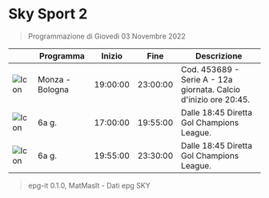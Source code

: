 # Sky Sport 2
> Programmazione di Giovedì 03 Novembre 2022

||Programma|Inizio|Fine|Descrizione|
|---|---|---|---|---|
|![Icon](https://guidatv.sky.it/uuid/21b557b9-7f58-48e3-9555-d9d7a8d12640/cover?md5ChecksumParam=9593f022d58fa36bfdba145c1a55e3e9)|Monza - Bologna|19:00:00|23:00:00|Cod. 453689 - Serie A - 12a giornata. Calcio d&#039;inizio ore 20:45.
|![Icon](https://guidatv.sky.it/uuid/bcde49fa-6a76-47d0-8128-717c769cb6ba/cover?md5ChecksumParam=832ed338f95d3a19669aa8171cf83b31)|6a g.|17:00:00|19:55:00|Dalle 18:45 Diretta Gol Champions League.
|![Icon](https://guidatv.sky.it/uuid/bcde49fa-6a76-47d0-8128-717c769cb6ba/cover?md5ChecksumParam=832ed338f95d3a19669aa8171cf83b31)|6a g.|19:55:00|23:30:00|Dalle 18:45 Diretta Gol Champions League.



 > epg-it 0.1.0, MatMasIt - Dati epg SKY